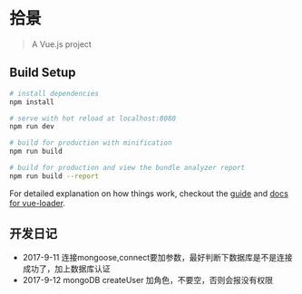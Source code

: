 # 拾景

> A Vue.js project

## Build Setup

``` bash
# install dependencies
npm install

# serve with hot reload at localhost:8080
npm run dev

# build for production with minification
npm run build

# build for production and view the bundle analyzer report
npm run build --report
```

For detailed explanation on how things work, checkout the [guide](http://vuejs-templates.github.io/webpack/) and [docs for vue-loader](http://vuejs.github.io/vue-loader).

## 开发日记

- 2017-9-11 连接mongoose,connect要加参数，最好判断下数据库是不是连接成功了，加上数据库认证
- 2017-9-12 mongoDB createUser 加角色，不要空，否则会报没有权限